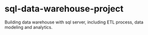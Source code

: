 # sql-data-warehouse-project
Building data warehouse with sql server, including ETL process, data modeling and analytics.
